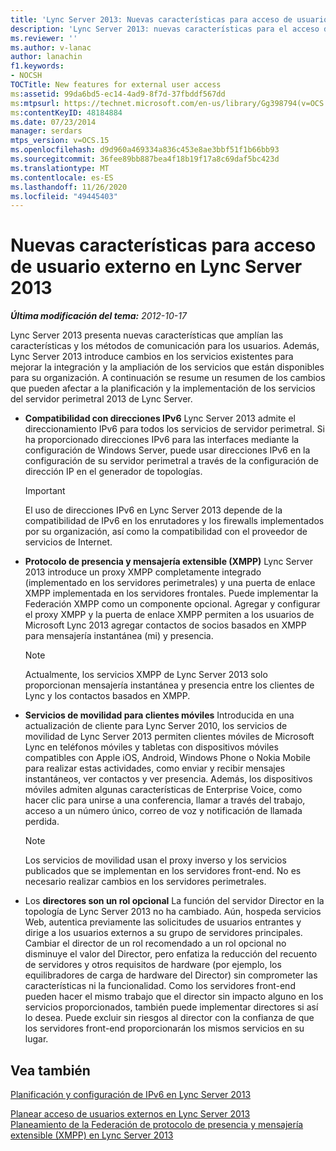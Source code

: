 ```yaml
---
title: 'Lync Server 2013: Nuevas características para acceso de usuario externo'
description: 'Lync Server 2013: nuevas características para el acceso de usuarios externos.'
ms.reviewer: ''
ms.author: v-lanac
author: lanachin
f1.keywords:
- NOCSH
TOCTitle: New features for external user access
ms:assetid: 99da6bd5-ec14-4ad9-8f7d-37fbddf567dd
ms:mtpsurl: https://technet.microsoft.com/en-us/library/Gg398794(v=OCS.15)
ms:contentKeyID: 48184884
ms.date: 07/23/2014
manager: serdars
mtps_version: v=OCS.15
ms.openlocfilehash: d9d960a469334a836c453e8ae3bbf51f1b66bb93
ms.sourcegitcommit: 36fee89bb887bea4f18b19f17a8c69daf5bc423d
ms.translationtype: MT
ms.contentlocale: es-ES
ms.lasthandoff: 11/26/2020
ms.locfileid: "49445403"
---
```

# <a name="new-features-for-external-user-access-in-lync-server-2013"></a>Nuevas características para acceso de usuario externo en Lync Server 2013

<div data-xmlns="http://www.w3.org/1999/xhtml">

<div class="topic" data-xmlns="http://www.w3.org/1999/xhtml" data-msxsl="urn:schemas-microsoft-com:xslt" data-cs="https://msdn.microsoft.com/">

<div data-asp="https://msdn2.microsoft.com/asp">



</div>

<div id="mainSection">

<div id="mainBody">

<span> </span>

_**Última modificación del tema:** 2012-10-17_

Lync Server 2013 presenta nuevas características que amplían las características y los métodos de comunicación para los usuarios. Además, Lync Server 2013 introduce cambios en los servicios existentes para mejorar la integración y la ampliación de los servicios que están disponibles para su organización. A continuación se resume un resumen de los cambios que pueden afectar a la planificación y la implementación de los servicios del servidor perimetral 2013 de Lync Server.

  - **Compatibilidad con direcciones IPv6**   Lync Server 2013 admite el direccionamiento IPv6 para todos los servicios de servidor perimetral. Si ha proporcionado direcciones IPv6 para las interfaces mediante la configuración de Windows Server, puede usar direcciones IPv6 en la configuración de su servidor perimetral a través de la configuración de dirección IP en el generador de topologías.
    
    <div>
    

    > [!IMPORTANT]  
    > El uso de direcciones IPv6 en Lync Server 2013 depende de la compatibilidad de IPv6 en los enrutadores y los firewalls implementados por su organización, así como la compatibilidad con el proveedor de servicios de Internet.

    
    </div>

  - **Protocolo de presencia y mensajería extensible (XMPP)**   Lync Server 2013 introduce un proxy XMPP completamente integrado (implementado en los servidores perimetrales) y una puerta de enlace XMPP implementada en los servidores frontales. Puede implementar la Federación XMPP como un componente opcional. Agregar y configurar el proxy XMPP y la puerta de enlace XMPP permiten a los usuarios de Microsoft Lync 2013 agregar contactos de socios basados en XMPP para mensajería instantánea (mi) y presencia.
    
    <div>
    

    > [!NOTE]  
    > Actualmente, los servicios XMPP de Lync Server 2013 solo proporcionan mensajería instantánea y presencia entre los clientes de Lync y los contactos basados en XMPP.

    
    </div>

  - **Servicios de movilidad para clientes móviles**   Introducida en una actualización de cliente para Lync Server 2010, los servicios de movilidad de Lync Server 2013 permiten clientes móviles de Microsoft Lync en teléfonos móviles y tabletas con dispositivos móviles compatibles con Apple iOS, Android, Windows Phone o Nokia Mobile para realizar estas actividades, como enviar y recibir mensajes instantáneos, ver contactos y ver presencia. Además, los dispositivos móviles admiten algunas características de Enterprise Voice, como hacer clic para unirse a una conferencia, llamar a través del trabajo, acceso a un número único, correo de voz y notificación de llamada perdida.
    
    <div>
    

    > [!NOTE]  
    > Los servicios de movilidad usan el proxy inverso y los servicios publicados que se implementan en los servidores front-end. No es necesario realizar cambios en los servidores perimetrales.

    
    </div>

  - Los **directores son un rol opcional**   La función del servidor Director en la topología de Lync Server 2013 no ha cambiado. Aún, hospeda servicios Web, autentica previamente las solicitudes de usuarios entrantes y dirige a los usuarios externos a su grupo de servidores principales. Cambiar el director de un rol recomendado a un rol opcional no disminuye el valor del Director, pero enfatiza la reducción del recuento de servidores y otros requisitos de hardware (por ejemplo, los equilibradores de carga de hardware del Director) sin comprometer las características ni la funcionalidad. Como los servidores front-end pueden hacer el mismo trabajo que el director sin impacto alguno en los servicios proporcionados, también puede implementar directores si así lo desea. Puede excluir sin riesgos al director con la confianza de que los servidores front-end proporcionarán los mismos servicios en su lugar.

<div>

## <a name="see-also"></a>Vea también


[Planificación y configuración de IPv6 en Lync Server 2013](lync-server-2013-planning-for-and-configuring-ipv6.md)  


[Planear acceso de usuarios externos en Lync Server 2013](lync-server-2013-planning-for-external-user-access.md)  
[Planeamiento de la Federación de protocolo de presencia y mensajería extensible (XMPP) en Lync Server 2013](lync-server-2013-planning-for-extensible-messaging-and-presence-protocol-xmpp-federation.md)  
  

</div>

</div>

<span> </span>

</div>

</div>

</div>

